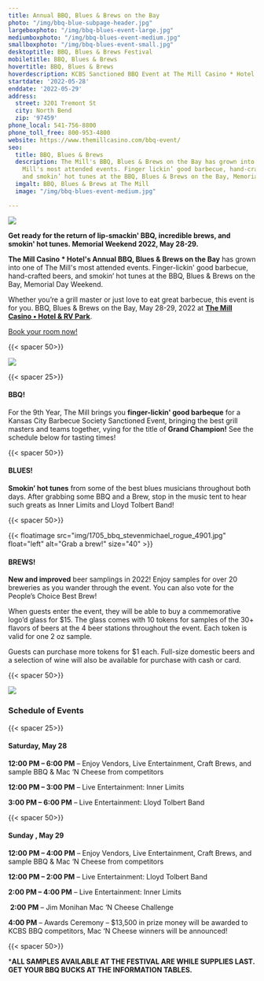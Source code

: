 ```yaml
---
title: Annual BBQ, Blues & Brews on the Bay
photo: "/img/bbq-blue-subpage-header.jpg"
largeboxphoto: "/img/bbq-blues-event-large.jpg"
mediumboxphoto: "/img/bbq-blues-event-medium.jpg"
smallboxphoto: "/img/bbq-blues-event-small.jpg"
desktoptitle: BBQ, Blues & Brews Festival
mobiletitle: BBQ, Blues & Brews
hovertitle: BBQ, Blues & Brews
hoverdescription: KCBS Sanctioned BBQ Event at The Mill Casino * Hotel!
startdate: '2022-05-28'
enddate: '2022-05-29'
address:
  street: 3201 Tremont St
  city: North Bend
  zip: '97459'
phone_local: 541-756-8800
phone_toll_free: 800-953-4800
website: https://www.themillcasino.com/bbq-event/
seo:
  title: BBQ, Blues & Brews
  description: The Mill's BBQ, Blues & Brews on the Bay has grown into one of The
    Mill's most attended events. Finger lickin’ good barbecue, hand-crafted beers
    and smokin’ hot tunes at the BBQ, Blues & Brews on the Bay, Memorial Day Weekend.
  imgalt: BBQ, Blues & Brews at The Mill
  image: "/img/bbq-blues-event-medium.jpg"

---
```

![](/img/2022-bbq-blues-logo-horizontal-long-no-date.jpg)

**Get ready for the return of lip-smackin' BBQ, incredible brews, and smokin' hot tunes. Memorial Weekend 2022, May 28-29.**

**The Mill Casino * Hotel's Annual BBQ, Blues & Brews on the Bay** has grown into one of The Mill's most attended events. Finger-lickin' good barbecue, hand-crafted beers, and smokin’ hot tunes at the BBQ, Blues & Brews on the Bay, Memorial Day Weekend. 

Whether you’re a grill master or just love to eat great barbecue, this event is for you. BBQ, Blues & Brews on the Bay, May 28-29, 2022 at [**The Mill Casino • Hotel & RV Park**](https://www.themillcasino.com/).

[Book your room now!](https://oregonsadventurecoast.com/lodging/ "Lodging on Oregon's Adventure Coast!")

{{< spacer 50>}}

![](/img/bbq-blue-subpage-header.jpg)

{{< spacer 25>}}

#### BBQ!

For the 9th Year, The Mill brings you **finger-lickin' good barbeque** for a Kansas City Barbecue Society Sanctioned Event, bringing the best grill masters and teams together,  vying for the title of **Grand Champion!** See the schedule below for tasting times!

{{< spacer 50>}}

#### BLUES!

**Smokin’ hot tunes** from some of the best blues musicians throughout both days. After grabbing some BBQ and a Brew, stop in the music tent to hear such greats as Inner Limits and Lloyd Tolbert Band!

{{< spacer 50>}}

{{< floatimage src="img/1705_bbq_stevenmichael_rogue_4901.jpg" float="left" alt="Grab a brew!" size="40" >}}

#### BREWS!

**New and improved** beer samplings in 2022! Enjoy samples for over 20 breweries as you wander through the event. You can also vote for the People’s Choice Best Brew! 

When guests enter the event, they will be able to buy a commemorative logo’d glass for $15. The glass comes with 10 tokens for samples of the 30+ flavors of beers at the 4 beer stations throughout the event. Each token is valid for one 2 oz sample. 

Guests can purchase more tokens for $1 each. Full-size domestic beers and a selection of wine will also be available for purchase with cash or card. 

{{< spacer 50>}}

![](/img/1705_bbq_stevenmichael_img_4873.jpg)

### Schedule of Events

{{< spacer 25>}}

#### Saturday, May 28 

**12:00 PM – 6:00 PM** – Enjoy Vendors, Live Entertainment, Craft Brews, and sample BBQ & Mac ‘N Cheese from competitors

**12:00 PM – 3:00 PM** – Live Entertainment: Inner Limits 

**3:00 PM – 6:00 PM** – Live Entertainment: Lloyd Tolbert Band

{{< spacer 50>}}

#### Sunday , May 29

**12:00 PM – 4:00 PM** – Enjoy Vendors, Live Entertainment, Craft Brews, and sample BBQ & Mac ‘N Cheese from competitors 

**12:00 PM – 2:00 PM** – Live Entertainment: Lloyd Tolbert Band 

**2:00 PM – 4:00 PM** – Live Entertainment: Inner Limits

 **2:00 PM** – Jim Monihan Mac ‘N Cheese Challenge 

**4:00 PM** – Awards Ceremony – $13,500 in prize money will be awarded to KCBS BBQ competitors, Mac ‘N Cheese winners will be announced!

{{< spacer 50>}}

\***ALL SAMPLES AVAILABLE AT THE FESTIVAL ARE WHILE SUPPLIES LAST. GET YOUR BBQ BUCKS AT THE INFORMATION TABLES.**
